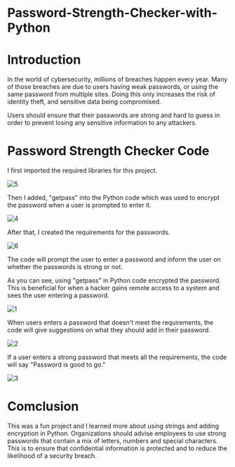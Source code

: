 # Password-Strength-Checker-with-Python

# Introduction
In the world of cybersecurity, millions of breaches happen every year. Many of those breaches are due to users having 
weak passwords, or using the same password from multiple sites. Doing this only increases the risk of identity theft, 
and sensitive data being compromised.

Users should ensure that their passwords are strong and hard to guess in order to prevent losing any sensitive information
to any attackers. 

# Password Strength Checker Code

I first imported the required libraries for this project.

![5](https://github.com/obi298/Password-Strength-Checker-with-Python/assets/90945162/ac27676c-cb10-4e1b-affd-8156afe4273e)

Then I added, "getpass" into the Python code which was used to encrypt the password when a user is prompted to enter it.

![4](https://github.com/obi298/Password-Strength-Checker-with-Python/assets/90945162/4852fa5f-7bc0-40a0-84f4-fb798b1b0aef)



After that, I created the requirements for the passwords.

![6](https://github.com/obi298/Password-Strength-Checker-with-Python/assets/90945162/950df749-d5e7-4630-8b89-10597af11eac)



The code will prompt the user to enter a password and inform the user on whether the passwords is strong or not.

As you can see, using "getpass" in Python code encrypted the password. This is beneficial for when a hacker gains remote access to a system and sees the user entering a password.

![1](https://github.com/obi298/Password-Strength-Checker-with-Python/assets/90945162/bdba1860-0c94-443a-bda4-06a8ac8dd22f)



When users enters a password that doesn't meet the requirements, the code will give suggestions on what they should add in their password.


![2](https://github.com/obi298/Password-Strength-Checker-with-Python/assets/90945162/829a9804-06b0-4df1-960b-e3de0f9970cf)

If a user enters a strong password that meets all the requirements, the code will say "Password is good to go."

![3](https://github.com/obi298/Password-Strength-Checker-with-Python/assets/90945162/093ccda2-e638-4ef8-8c66-1b37eb9783b4)


# Comclusion

This was a fun project and I learned more about using strings and adding encryption in Python. Organizations should advise employees to use strong passwords that contain a mix
of letters, numbers and special characters. This is to ensure that confidential information is protected and to reduce the likelihood of a security breach.












